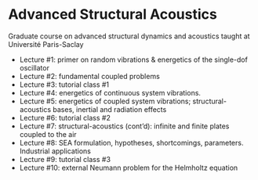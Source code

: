 # Advanced Structural Acoustics
Graduate course on advanced structural dynamics and acoustics taught at Université Paris-Saclay

* Lecture #1: primer on random vibrations & energetics of the single-dof oscillator
* Lecture #2: fundamental coupled problems
* Lecture #3: tutorial class #1
* Lecture #4: energetics of continuous system vibrations.
* Lecture #5: energetics of coupled system vibrations; structural-acoustics bases, inertial and radiation effects
* Lecture #6: tutorial class #2
* Lecture #7: structural-acoustics (cont’d): infinite and finite plates coupled to the air
* Lecture #8: SEA formulation, hypotheses, shortcomings, parameters. Industrial applications
* Lecture #9: tutorial class #3
* Lecture #10: external Neumann problem for the Helmholtz equation
